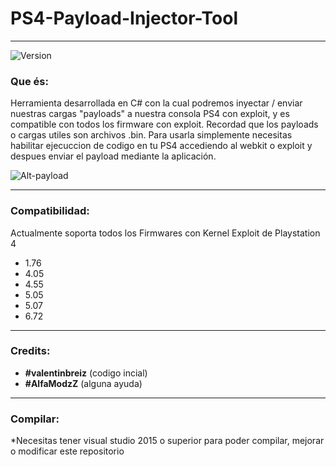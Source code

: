 # PS4-Payload-Injector-Tool

---
![Version](https://img.shields.io/badge/Version-2.1-brightgreen.svg)
### Que és:

Herramienta desarrollada en C# con la cual podremos inyectar / enviar nuestras cargas "payloads" a nuestra consola PS4 con exploit, y es compatible con todos los firmware con exploit. Recordad que los payloads o cargas utiles son archivos .bin. Para usarla simplemente necesitas habilitar ejecuccion de codigo en tu PS4 accediendo al webkit o exploit y despues enviar el payload mediante la aplicación.

![Alt-payload](https://i.imgur.com/fSutwyE.png)

---

### Compatibilidad:

Actualmente soporta todos los Firmwares con Kernel Exploit de Playstation 4

- 1.76
- 4.05
- 4.55
- 5.05
- 5.07
- 6.72

---

### Credits:

- **#valentinbreiz** (codigo incial)
- **#AlfaModzZ** (alguna ayuda)

---

### Compilar:

*Necesitas tener visual studio 2015 o superior para poder compilar, mejorar o modificar este repositorio
